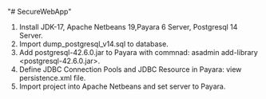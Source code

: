 "# SecureWebApp" 

1. Install JDK-17, Apache Netbeans 19,Payara 6 Server, Postgresql 14 Server. 
2. Import dump_postgresql_v14.sql to database.
3. Add postgresql-42.6.0.jar to Payara with commnad: asadmin add-library <postgresql-42.6.0.jar>.
4. Define JDBC Connection Pools and JDBC Resource in Payara: view persistence.xml file.
5. Import project into Apache Netbeans and set server to Payara.


